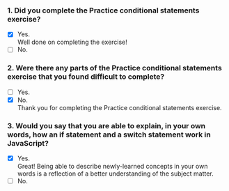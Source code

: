 ### 1. Did you complete the Practice conditional statements exercise?

- [x] Yes. <br>
      Well done on completing the exercise!
- [ ] No.

### 2. Were there any parts of the Practice conditional statements exercise that you found difficult to complete?

- [ ] Yes.
- [x] No. <br>
      Thank you for completing the Practice conditional statements exercise.

### 3. Would you say that you are able to explain, in your own words, how an if statement and a switch statement work in JavaScript?

- [x] Yes. <br>
      Great! Being able to describe newly-learned concepts in your own words is a reflection of a better understanding of the subject matter.
- [ ] No.
